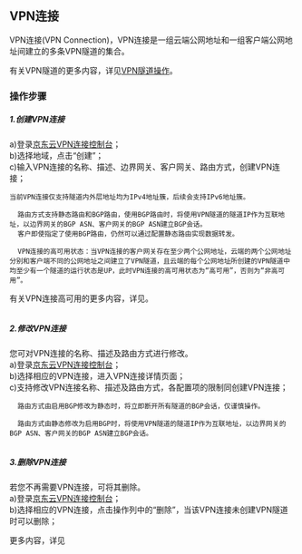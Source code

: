 ## VPN连接
VPN连接(VPN Connection)，VPN连接是一组云端公网地址和一组客户端公网地址间建立的多条VPN隧道的集合。

有关VPN隧道的更多内容，详见[VPN隧道操作](../VPN-Tunnel-Management/Cloud-Site-Configuration/VPN-Tunnel)。

### 操作步骤
##### 1.创建VPN连接
a)登录[京东云VPN连接控制台](https://cns-console.jdcloud.com/host/vpnConnection/list)；  </br>
b)选择地域，点击“创建”；</br>
c)输入VPN连接的名称、描述、边界网关、客户网关、路由方式，创建VPN连接；</br>

```
当前VPN连接仅支持隧道内外层地址均为IPv4地址簇，后续会支持IPv6地址簇。

  路由方式支持静态路由和BGP路由，使用BGP路由时，将使用VPN隧道的隧道IP作为互联地址，以边界网关的BGP ASN、客户网关的BGP ASN建立BGP会话。
  客户即使指定了使用BGP路由，仍然可以通过配置静态路由实现数据转发。

  VPN连接的高可用状态：当VPN连接的客户网关存在至少两个公网地址，云端的两个公网地址分别和客户端不同的公网地址之间建立了VPN隧道，且云端的每个公网地址所创建的VPN隧道中均至少有一个隧道的运行状态是UP，此时VPN连接的高可用状态为“高可用”，否则为“非高可用”。
```
有关VPN连接高可用的更多内容，详见[]()。

![]()

##### 2.修改VPN连接
您可对VPN连接的名称、描述及路由方式进行修改。</br>
a)登录[京东云VPN连接控制台](https://cns-console.jdcloud.com/host/vpnConnection/list)；  </br>
b)选择相应的VPN连接，进入VPN连接详情页面；</br>
c)支持修改VPN连接名称、描述及路由方式，各配置项的限制同创建VPN连接；</br>
```
  路由方式由启用BGP修改为静态时，将立即断开所有隧道的BGP会话，仅谨慎操作。

  路由方式由静态修改为启用BGP时，将使用VPN隧道的隧道IP作为互联地址，以边界网关的BGP ASN、客户网关的BGP ASN建立BGP会话。
```
![]()

##### 3.删除VPN连接
若您不再需要VPN连接，可将其删除。</br>
a)登录[京东云VPN连接控制台](https://cns-console.jdcloud.com/host/vpnConnection/list)；  </br>
b)选择相应的VPN连接，点击操作列中的“删除”，当该VPN连接未创建VPN隧道时可以删除；</br>
![]()


更多内容，详见[]()
